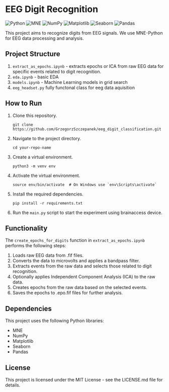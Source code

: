 # EEG Digit Recognition

![Python](https://img.shields.io/badge/Python-3776AB?style=for-the-badge&logo=python&logoColor=white)
![MNE](https://img.shields.io/badge/MNE-8AE234?style=for-the-badge&logo=mne&logoColor=white)
![NumPy](https://img.shields.io/badge/NumPy-013243?style=for-the-badge&logo=numpy&logoColor=white)
![Matplotlib](https://img.shields.io/badge/Matplotlib-013243?style=for-the-badge&logo=matplotlib&logoColor=white)
![Seaborn](https://img.shields.io/badge/Seaborn-3776AB?style=for-the-badge&logo=seaborn&logoColor=white)
![Pandas](https://img.shields.io/badge/Pandas-150458?style=for-the-badge&logo=pandas&logoColor=white)

This project aims to recognize digits from EEG signals. We use MNE-Python for EEG data processing and analysis.

## Project Structure

1. `extract_as_epochs.ipynb` - extracts epochs or ICA from raw EEG data for specific events related to digit recognition.
2. `eda.ipynb` - basic EDA 
3. `models.ipynb` - Machine Learning models in grid search
4. `eeg_headset.py` fully functonal class for eeg data aquisition

## How to Run

1. Clone this repository.
   ```
   git clone https://github.com/GrzegorzSzczepanek/eeg_digit_classification.git
   ```
2. Navigate to the project directory.
   ```
   cd your-repo-name
   ```
3. Create a virtual environment.
   ```
   python3 -m venv env
   ```
4. Activate the virtual environment.
   ```
   source env/bin/activate  # On Windows use `env\Scripts\activate`
   ```
5. Install the required dependencies.
   ```
   pip install -r requirements.txt
   ```
6. Run the `main.py` script to start the experiment using brainaccess device.

## Functionality

The `create_epochs_for_digits` function in `extract_as_epochs.ipynb` performs the following steps:

1. Loads raw EEG data from .fif files.
2. Converts the data to microvolts and applies a bandpass filter.
3. Extracts events from the raw data and selects those related to digit recognition.
4. Optionally applies Independent Component Analysis (ICA) to the raw data.
5. Creates epochs from the raw data based on the selected events.
6. Saves the epochs to .epo.fif files for further analysis.

## Dependencies

This project uses the following Python libraries:

- MNE
- NumPy
- Matplotlib
- Seaborn
- Pandas

## License

This project is licensed under the MIT License - see the LICENSE.md file for details.

